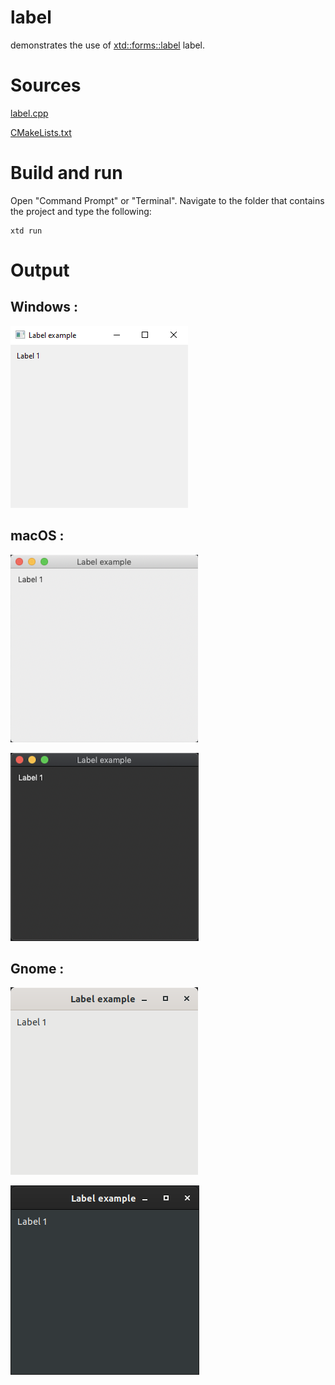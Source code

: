 # label

demonstrates the use of [xtd::forms::label](../../../xtd.forms/include/xtd/forms/label.hpp) label.

# Sources

[label.cpp](label.cpp)

[CMakeLists.txt](CMakeLists.txt)

# Build and run

Open "Command Prompt" or "Terminal". Navigate to the folder that contains the project and type the following:

```shell
xtd run
```

# Output

## Windows :

![Screenshot](../../../docs/pictures/examples/label_w.png)

## macOS :

![Screenshot](../../../docs/pictures/examples/label_m.png)

![Screenshot](../../../docs/pictures/examples/label_md.png)

## Gnome :

![Screenshot](../../../docs/pictures/examples/label_g.png)

![Screenshot](../../../docs/pictures/examples/label_gd.png)
